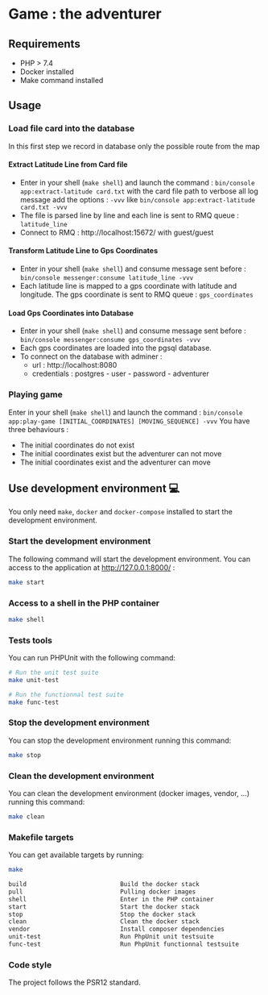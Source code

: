 # Game : the adventurer

## Requirements

* PHP > 7.4
* Docker installed
* Make command installed

## Usage

### Load file card into the database

In this first step we record in database only the possible route from the map

#### Extract Latitude Line from Card file

* Enter in your shell (`make shell`) and launch the command : `bin/console app:extract-latitude card.txt` with the card file path
  to verbose all log message add the options : `-vvv` like `bin/console app:extract-latitude card.txt -vvv`
* The file is parsed line by line and each line is sent to RMQ queue : `latitude_line`
* Connect to RMQ : http://localhost:15672/ with guest/guest

#### Transform Latitude Line to Gps Coordinates

* Enter in your shell (`make shell`) and consume message sent before : `bin/console messenger:consume latitude_line -vvv`
* Each latitude line is mapped to a gps coordinate with latitude and longitude.
  The gps coordinate is sent to RMQ queue : `gps_coordinates`

#### Load Gps Coordinates into Database

* Enter in your shell (`make shell`) and consume message sent before : `bin/console messenger:consume gps_coordinates -vvv`
* Each gps coordinates are loaded into the pgsql database.
* To connect on the database with adminer :
  * url : http://localhost:8080
  * credentials : postgres - user - password - adventurer

### Playing game

Enter in your shell (`make shell`) and launch the command : `bin/console app:play-game [INITIAL_COORDINATES] [MOVING_SEQUENCE] -vvv`
You have three behaviours :
* The initial coordinates do not exist
* The initial coordinates exist but the adventurer can not move
* The initial coordinates exist and the adventurer can move

## Use development environment :computer:

You only need `make`, `docker` and `docker-compose` installed to start the development environment.

### Start the development environment

The following command will start the development environment.
You can access to the application at http://127.0.0.1:8000/ :

```bash
make start
```

### Access to a shell in the PHP container

```bash
make shell
```

### Tests tools

You can run PHPUnit with the following command:
```bash
# Run the unit test suite
make unit-test

# Run the functionnal test suite
make func-test
```

### Stop the development environment

You can stop the development environment running this command:
```bash
make stop
```

### Clean the development environment

You can clean the development environment (docker images, vendor, ...) running this command:
```bash
make clean
```

### Makefile targets

You can get available targets by running:
```bash
make
```

```bash
build                          Build the docker stack
pull                           Pulling docker images
shell                          Enter in the PHP container
start                          Start the docker stack
stop                           Stop the docker stack
clean                          Clean the docker stack
vendor                         Install composer dependencies
unit-test                      Run PhpUnit unit testsuite
func-test                      Run PhpUnit functionnal testsuite
```

### Code style

The project follows the PSR12 standard.
